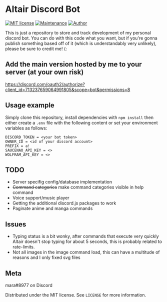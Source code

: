 # Altair Discord Bot
[![MIT license](https://img.shields.io/badge/License-MIT-blue.svg)](https://lbesson.mit-license.org/)
[![Maintenance](https://img.shields.io/badge/Maintained%3F-yes-green.svg)](https://github.com/tatsumara/altair/graphs/commit-activity)
[![Author](https://img.shields.io/badge/Author-tatsumara-purple.svg)](https://shields.io/)

This is just a repository to store and track development of my personal discord bot. You can do with this code what you want, but if you're gonna publish something based off of it (which is understandably very unlikely), please be sure to credit me! (:

## Add the main version hosted by me to your server (at your own risk)
https://discord.com/oauth2/authorize?client_id=713237659064991805&scope=bot&permissions=8

## Usage example
Simply clone this repository, install dependencies with ``npm install`` then either create a ``.env`` file with the following content or set your environment variables as follows:
```
DISCORD_TOKEN = <your bot token>
OWNER_ID = <id of your discord account>
PREFIX = a!
SAUCENAO_API_KEY = <>
WOLFRAM_API_KEY = <>
```
## TODO
* Server specifig config/database implementation
* ~~Command categories~~ make command categories visible in help command
* Voice support/music player
* Getting the additional discord.js packages to work
* Paginate anime and manga commands
## Issues
* Typing status is a bit wonky, after commands that execute very quickly Altair doesn't stop typing for about 5 seconds, this is probably related to rate-limits.
* Not all images in the image command load, this can have a multitude of reasons and I only fixed svg files
## Meta
mara#8977 on Discord

Distributed under the MIT license. See ``LICENSE`` for more information.
